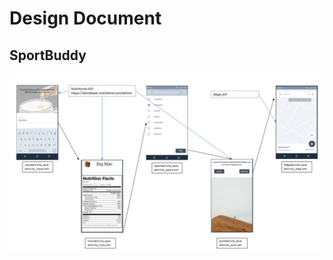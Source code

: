 # Design Document
## SportBuddy

![Alt Text](https://github.com/corne12345/Sportbuddy/blob/master/doc/Sketch.png)

